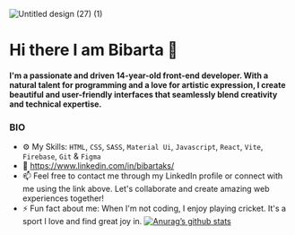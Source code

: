 ![Untitled design (27) (1)](https://github.com/bibartaks/bibartaks/assets/106395132/b43824db-2d61-4a81-8a1f-e9ea697249b3)

# Hi there I am Bibarta 👋

#### I'm a passionate and driven 14-year-old front-end developer. With a natural talent for programming and a love for artistic expression, I create beautiful and user-friendly interfaces that seamlessly blend creativity and technical expertise.

### BIO
- ⚙️ My Skills: `HTML`, `CSS`, `SASS`, `Material Ui`, `Javascript`, `React`, `Vite`, `Firebase`, `Git` & `Figma`
- 🔗 https://www.linkedin.com/in/bibartaks/
- 📫 Feel free to contact me through my LinkedIn profile or connect with me using the link above. Let's collaborate and create amazing web experiences together!
- ⚡️ Fun fact about me: When I'm not coding, I enjoy playing cricket. It's a sport I love and find great joy in.
[![Anurag’s github stats](https://github-readme-stats.vercel.app/api?username=bibartaks)](https://github.com/yushi1007)
